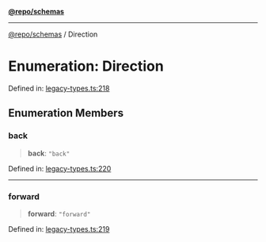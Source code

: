[**@repo/schemas**](../README.md)

***

[@repo/schemas](../README.md) / Direction

# Enumeration: Direction

Defined in: [legacy-types.ts:218](https://github.com/alexqguo/drinking-board-game-v3/blob/b790afaa2e3b8fa2b8d92187d67ae85cb9db6cc2/packages/schemas/src/legacy-types.ts#L218)

## Enumeration Members

### back

> **back**: `"back"`

Defined in: [legacy-types.ts:220](https://github.com/alexqguo/drinking-board-game-v3/blob/b790afaa2e3b8fa2b8d92187d67ae85cb9db6cc2/packages/schemas/src/legacy-types.ts#L220)

***

### forward

> **forward**: `"forward"`

Defined in: [legacy-types.ts:219](https://github.com/alexqguo/drinking-board-game-v3/blob/b790afaa2e3b8fa2b8d92187d67ae85cb9db6cc2/packages/schemas/src/legacy-types.ts#L219)
